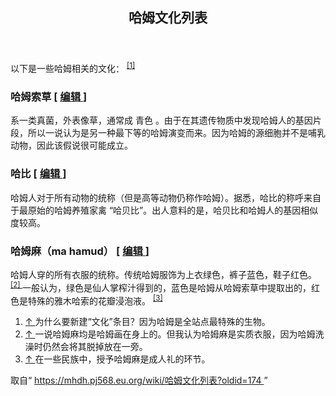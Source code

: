 <section id="mw-content">
 <div class="cosmos-pageAligned mw-body" id="content">
  <a id="top">
  </a>
  <header id="cosmos-page-header">
   <div id="cosmos-header-articleHeader">
    <h1 class="firstHeading" id="firstHeading">
     <span id="cosmos-title-text">
      <span class="mw-page-title-main">
       哈姆文化列表
      </span>
     </span>
     <div class="mw-indicators">
     </div>
    </h1>
   </div>
  </header>
  <div class="cosmos-articleContainer">
   <article id="cosmos-pageBody-content">
    <div id="cosmos-pageContent-subtitle">
     <div id="mw-content-subtitle">
     </div>
    </div>
    <div id="siteNotice">
     <!-- CentralNotice -->
    </div>
    <div class="mw-body-content mw-content-ltr" dir="ltr" id="mw-content-text" lang="zh">
     <div class="mw-parser-output">
      <p>
       以下是一些哈姆相关的文化：
       <sup class="reference" id="cite_ref-1">
        <a href="#cite_note-1">
         [1]
        </a>
       </sup>
      </p>
      <h3>
       <span id=".E5.93.88.E5.A7.86.E7.B4.A2.E8.8D.89">
       </span>
       <span class="mw-headline" id="哈姆索草">
        哈姆索草
       </span>
       <span class="mw-editsection">
        <span class="mw-editsection-bracket">
         [
        </span>
        <a href="//mhdh.pj568.eu.org/wiki/%E5%93%88%E5%A7%86%E6%96%87%E5%8C%96%E5%88%97%E8%A1%A8?action=edit&amp;section=1" title="编辑章节：哈姆索草">
         编辑
        </a>
        <span class="mw-editsection-bracket">
         ]
        </span>
       </span>
      </h3>
      <p>
       系一类真菌，外表像草，通常成
       <span style="color=#705876;">
        青色
       </span>
       。由于在其遗传物质中发现哈姆人的基因片段，所以一说认为是另一种最下等的哈姆演变而来。因为哈姆的源细胞并不是哺乳动物，因此该假说很可能成立。
      </p>
      <h3>
       <span id=".E5.93.88.E6.AF.94">
       </span>
       <span class="mw-headline" id="哈比">
        哈比
       </span>
       <span class="mw-editsection">
        <span class="mw-editsection-bracket">
         [
        </span>
        <a href="//mhdh.pj568.eu.org/wiki/%E5%93%88%E5%A7%86%E6%96%87%E5%8C%96%E5%88%97%E8%A1%A8?action=edit&amp;section=2" title="编辑章节：哈比">
         编辑
        </a>
        <span class="mw-editsection-bracket">
         ]
        </span>
       </span>
      </h3>
      <p>
       哈姆人对于所有动物的统称（但是高等动物仍称作哈姆）。据悉，哈比的称呼来自于最原始的哈姆养殖家禽 “哈贝比”。出人意料的是，哈贝比和哈姆人的基因相似度较高。
      </p>
      <h3>
       <span id=".E5.93.88.E5.A7.86.E9.BA.BB.EF.BC.88ma_hamud.EF.BC.89">
       </span>
       <span class="mw-headline" id="哈姆麻（ma_hamud）">
        哈姆麻（ma hamud）
       </span>
       <span class="mw-editsection">
        <span class="mw-editsection-bracket">
         [
        </span>
        <a href="//mhdh.pj568.eu.org/wiki/%E5%93%88%E5%A7%86%E6%96%87%E5%8C%96%E5%88%97%E8%A1%A8?action=edit&amp;section=3" title="编辑章节：哈姆麻（ma hamud）">
         编辑
        </a>
        <span class="mw-editsection-bracket">
         ]
        </span>
       </span>
      </h3>
      <p>
       哈姆人穿的所有衣服的统称。传统哈姆服饰为上衣绿色，裤子蓝色，鞋子红色。
       <sup class="reference" id="cite_ref-2">
        <a href="#cite_note-2">
         [2]
        </a>
       </sup>
       一般认为，绿色是仙人掌榨汁得到的，蓝色是哈姆从哈姆索草中提取出的，红色是特殊的雅木哈索的花瓣浸泡液。
       <sup class="reference" id="cite_ref-3">
        <a href="#cite_note-3">
         [3]
        </a>
       </sup>
      </p>
      <div class="mw-references-wrap">
       <ol class="references">
        <li id="cite_note-1">
         <span class="mw-cite-backlink">
          <a href="#cite_ref-1">
           ↑
          </a>
         </span>
         <span class="reference-text">
          为什么要新建“文化”条目？因为哈姆是全站点最特殊的生物。
         </span>
        </li>
        <li id="cite_note-2">
         <span class="mw-cite-backlink">
          <a href="#cite_ref-2">
           ↑
          </a>
         </span>
         <span class="reference-text">
          一说哈姆麻均是哈姆画在身上的。但我认为哈姆麻是实质衣服，因为哈姆洗澡时仍然会将其脱掉放在一旁。
         </span>
        </li>
        <li id="cite_note-3">
         <span class="mw-cite-backlink">
          <a href="#cite_ref-3">
           ↑
          </a>
         </span>
         <span class="reference-text">
          在一些民族中，授予哈姆麻是成人礼的环节。
         </span>
        </li>
       </ol>
      </div>
      <!-- 
NewPP limit report
Parsed by mw161
Cached time: 20240220052837
Cache expiry: 604800
Reduced expiry: false
Complications: []
CPU time usage: 0.034 seconds
Real time usage: 0.035 seconds
Preprocessor visited node count: 38/1000000
Post‐expand include size: 0/2097152 bytes
Template argument size: 0/2097152 bytes
Highest expansion depth: 2/100
Expensive parser function count: 0/99
Unstrip recursion depth: 0/20
Unstrip post‐expand size: 249/5000000 bytes
-->
      <!--
Transclusion expansion time report (%,ms,calls,template)
100.00%    0.000      1 -total
-->
      <!-- Saved in parser cache with key hamuddaolihumanlinewikiwiki:pcache:idhash:76-0!canonical!zh!groups=* and timestamp 20240220052837 and revision id 174. Rendering was triggered because: page-view
 -->
     </div>
     <noscript>
      <img alt="" height="1" src="https://mhdh.pj568.eu.org/wiki/Special:CentralAutoLogin/start?type=1x1" style="border: none; position: absolute;" title="" width="1"/>
     </noscript>
    </div>
    <div class="printfooter">
     取自“
     <a dir="ltr" href="https://mhdh.pj568.eu.org/wiki/哈姆文化列表?oldid=174">
      https://mhdh.pj568.eu.org/wiki/哈姆文化列表?oldid=174
     </a>
     ”
    </div>
    <span id="cosmos-content-categories">
     <div class="catlinks catlinks-allhidden" data-mw="interface" id="catlinks">
     </div>
    </span>
   </article>
  </div>
 </div>
</section>
